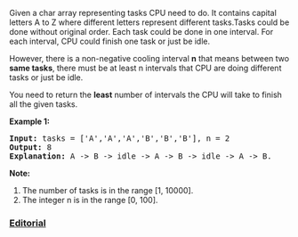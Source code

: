 Given a char array representing tasks CPU need to do. It contains capital letters A to Z where different letters represent different tasks.Tasks could be done without original order. Each task could be done in one interval. For each interval, CPU could finish one task or just be idle.

However, there is a non-negative cooling interval **n** that means between two **same tasks**, there must be at least n intervals that CPU are doing different tasks or just be idle.

You need to return the **least** number of intervals the CPU will take to finish all the given tasks.

**Example 1:**
<pre>
<b>Input:</b> tasks = ['A','A','A','B','B','B'], n = 2
<b>Output:</b> 8
<b>Explanation:</b> A -> B -> idle -> A -> B -> idle -> A -> B.
</pre>

**Note:**

 1. The number of tasks is in the range [1, 10000].
 2. The integer n is in the range [0, 100].

### [Editorial](https://leetcode.com/articles/task-scheduler/)
